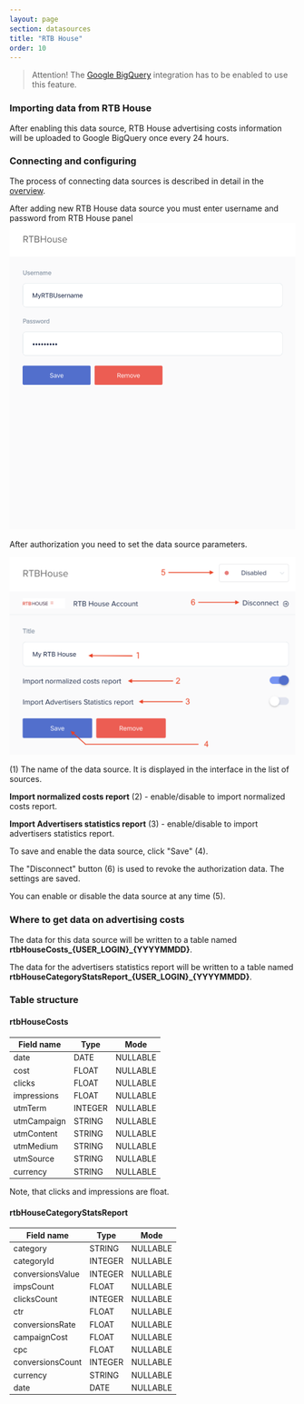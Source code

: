 ```yaml
---
layout: page
section: datasources
title: "RTB House"
order: 10
---
```


> Attention! The [Google BigQuery](/integrations/google-bigquery) integration has to be enabled to use this feature.

### Importing data from RTB House

After enabling this data source, RTB House advertising costs information will be uploaded to Google BigQuery once every 24 hours.

### Connecting and configuring

The process of connecting data sources is described in detail in the [overview](https://docs.segmentstream.com/datasources/index).

After adding new RTB House data source you must enter username and password from RTB House panel
![](/img/datasources.rtbhouse.1.png)


After authorization you need to set the data source parameters.

![](/img/datasources.rtbhouse.2.png)


(1) The name of the data source. It is displayed in the interface in the list of sources.

**Import normalized costs report** (2) - enable/disable to import normalized costs report.

**Import Advertisers statistics report** (3) - enable/disable to import advertisers statistics report.

To save and enable the data source, click "Save" (4).

The "Disconnect" button (6) is used to revoke the authorization data. The settings are saved.

You can enable or disable the data source at any time (5).

### Where to get data on advertising costs

The data for this data source will be written to a table named **rtbHouseCosts_{USER_LOGIN}_{YYYYMMDD}**.

The data for the advertisers statistics report will be written to a table named **rtbHouseCategoryStatsReport_{USER_LOGIN}_{YYYYMMDD}**.


### Table structure

#### **rtbHouseCosts**

Field name|Type|Mode
--- | --- | ---
date | DATE | NULLABLE
cost | FLOAT | NULLABLE
clicks | FLOAT | NULLABLE
impressions | FLOAT | NULLABLE
utmTerm | INTEGER | NULLABLE
utmCampaign | STRING | NULLABLE
utmContent | STRING | NULLABLE
utmMedium | STRING | NULLABLE
utmSource | STRING | NULLABLE
currency | STRING | NULLABLE

Note, that clicks and impressions are float.

#### **rtbHouseCategoryStatsReport**

Field name|Type|Mode
--- | --- | ---
category | STRING | NULLABLE
categoryId | INTEGER | NULLABLE
conversionsValue | INTEGER | NULLABLE
impsCount | FLOAT | NULLABLE
clicksCount | INTEGER | NULLABLE
ctr | FLOAT | NULLABLE
conversionsRate | FLOAT | NULLABLE
campaignCost | FLOAT | NULLABLE
cpc | FLOAT | NULLABLE
conversionsCount | INTEGER | NULLABLE
currency | STRING | NULLABLE
date | DATE | NULLABLE

